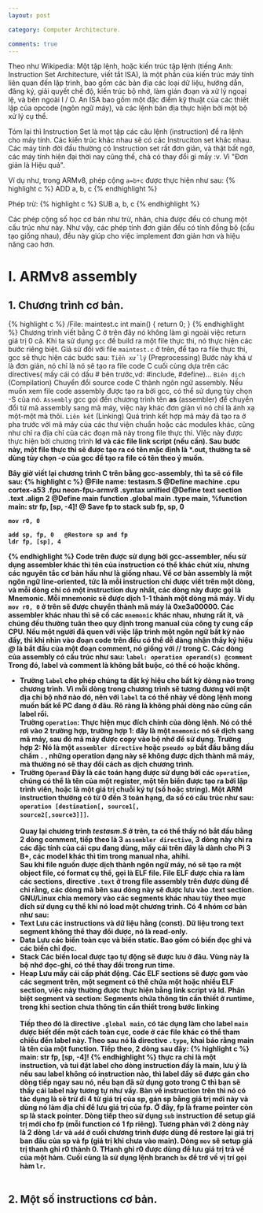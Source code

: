 ```yaml
---
layout: post

category: Computer Architecture.

comments: true
---
```

Theo như Wikipedia:
Một tập lệnh, hoặc kiến trúc tập lệnh (tiếng Anh: Instruction Set Architecture, viết tắt ISA), là một phần của kiến trúc máy tính liên quan đến lập trình, bao gồm các bản địa các loại dữ liệu, hướng dẫn, đăng ký, giải quyết chế độ, kiến trúc bộ nhớ, làm gián đoạn và xử lý ngoại lệ, và bên ngoài I / O. An ISA bao gồm một đặc điểm kỹ thuật của các thiết lập của opcode (ngôn ngữ máy), và các lệnh bản địa thực hiện bởi một bộ xử lý cụ thể.

Tóm lại thì Instruction Set là mọt tập các câu lệnh (instruction) để ra lệnh cho máy tính. Các kiến trúc khác nhau sẽ có các Instruciton set khác nhau. Các máy tính đời đầu thường có Instruction set rất đơn giản, và thật bất ngờ, các máy tính hiện đại thời nay cũng thế, chả có thay đổi gì mấy :v. Vì "Đơn giản là Hiệu quả".

Ví dụ như, trong ARMv8, phép cộng <code>a=b+c</code> được thực hiện như sau:
{% highlight c %}
ADD a, b, c
{% endhighlight %}

Phép trừ:
{% highlight c %}
SUB a, b, c
{% endhighlight %}

Các phép cộng số học cơ bản như trừ, nhân, chia được đều có chung một cấu trúc như này. Như vậy, các phép tính đơn giản đều có tính đồng bộ (cấu tạo giống nhau), đều này giúp cho việc implement đơn giản hơn và hiệu năng cao hơn.

# I. ARMv8 assembly
## 1. Chương trình cơ bản.
{% highlight c %}
/File: maintest.c
int main()
{
    return 0;
}
{% endhighlight %}
Chương trình viết bằng C ở trên đây nó không làm gì ngoài việc return giá trị 0 cả. Khi ta sử dụng <code>gcc</code> đề build ra một file thực thi, nó thực hiện các bước riêng biệt. Giả sử đối với file <code>maintest.c</code> ở trên, để tạo ra file thực thi, gcc sẽ thực hiện các bước sau:
    <code>Tiền xử lý</code> (Preprocessing) Bước này khá ư là đơn giản, nó chỉ là nó sẽ tạo ra file code C cuối cùng dựa trên các directives( mấy cái có dấu # bên trước,vd: #include, #define)...
    <code>Biên dịch</code> (Compilation) Chuyển đổi source code C thành ngôn ngữ assembly. Nếu muốn xem file code assembly được tạo ra bởi gcc, có thể sử dụng tùy chọn -S của nó.
    <code>Assembly</code> gcc gọi đến chương trình tên <b>as</b> (assembler) để chuyển đổi từ mã assembly sang mã máy, việc này khác đơn giản vì nó chỉ là ánh xạ một-một mà thôi.
    <code>Liên kết</code> (Linking) Quá trình kết hợp mã máy đã tạo ra ở pha trước với mã máy của các thư viện chuẩn hoặc các modules khác, cũng như chỉ ra địa chỉ của các đoạn mã này trong file thực thi. VIệc này được thực hiện bởi chương trình <b>ld</d> và các file link script (nếu cần). Sau bước này, một file thực thi sẽ được tạo ra có tên mặc định là *.out, thường ta sẽ dùng tùy chọn <i>-o</i> của gcc để tạo ra file có tên theo ý muốn.

Bây giờ viết lại chương trình C trên bằng gcc-assembly, thì ta sẽ có file sau:
{% highlight c %}
@File name: testasm.S
@Define machine
    .cpu    cortex-a53
    .fpu    neon-fpu-armv8
    .syntax unified
@Define text section
    .text
    .align  2
@Define main function
    .global main
    .type   main, %function
main:
    str fp, [sp, -4]! @ Save fp to stack
    sub fp, sp, 0

    mov r0, 0
    
    add sp, fp, 0   @Restore sp and fp
    ldr fp, [sp], 4
{% endhighlight %}
Code trên được sử dụng bởi gcc-assembler, nếu sử dụng assembler khác thì tên của instruction có thể khác chút xíu, nhưng các nguyên tắc cơ bản hầu như là giống nhau.
Về cơ bản assembly là một ngôn ngữ line-oriented, tức là mỗi instruction chỉ được viết trên một dòng, và mỗi dòng chỉ có một instruction duy nhất, các dòng này được gọi là <b>Mnemonic</b>. Mỗi <b>mnemonic</b> sẽ được dịch 1-1 thành một dòng mã máy. Ví dụ <code>mov r0, 0</code> ở trên sẽ được chuyển thành mã máy là <b>0xe3a00000</b>. Các assembler khác nhau thì sẽ cố các <code>mnemonic</code> khác nhau, nhưng rất ít, và chúng đều thường tuân theo quy định trong manual của công ty cung cấp CPU.
Nếu một người đã quen với việc lập trình một ngôn ngữ bất kỳ nào đấy, thì khi nhìn vào đoạn code trên đều có thể dễ dàng nhận thấy ký hiệu <i>@</i> là bắt đầu của một đoạn comment, nó giống với // trong C.
Các dòng của assembly có cấu trúc như sau:
<code>label: operation operand(s) @comment</code>
Trong đó, label và comment là không bắt buộc, có thể có hoặc không.<br/>
- Trường <code>label</code> cho phép chúng ta đặt ký hiệu cho bất kỳ dòng nào trong chương trình. Vì mỗi dòng trong chương trình sẽ tương đương với một địa chỉ bộ nhớ nào đó, nên với <code>label</code> ta có thể nhảy về dòng lệnh mong muốn bất kể PC đang ở đâu. Rõ ràng là không phải dòng nào cũng cần label rồi.<br/>
Trường <code>operation</code>: Thực hiện mục đích chính của dòng lệnh. Nó có thể rơi vào 2 trường hợp, trường hợp 1: đây là một <code>mnemonic</code> nó sẽ dịch sang mã máy, sau đó mã máy được copy vào bộ nhớ để sử dụng. Trường hợp 2: Nó là một <code>assembler directive</code> hoặc <code>pseudo op</code> bắt đầu bằng dấu chấm <code>.</code> , những operation dạng này sẽ không được dịch thành mã máy, mà thường nó sẽ thay đổi cách <b>as</b> dịch chương trình.<br/>
- Trường <code>Operand</code> Đây là các toán hạng được sử dụng bởi các <code>operation</code>, chúng có thể là tên của một register, một tên biến được tạo ra bởi lập trình viên, hoặc là một giá trị chuỗi ký tự (số hoặc string). Một ARM instruction thường có từ 0 đến 3 toán hạng, đa số có cấu trúc như sau:
<code>operation [destination[, source1[, source2[,source3]]]</code>.
<br/><br/>
Quay lại chương trình <i>testasm.S</i> ở trên, ta có thể thấy nó bắt đầu bằng 2 dòng comment, tiếp theo là 3 <code>assembler directive</code>, 3 dòng này chỉ ra các đặc tính của cái cpu đang dùng, mấy cái trên đây là dành cho Pi 3 B+, các model khác thì tìm trong manual nha, ahihi.<br/>
Sau khi file nguồn được dịch thành ngôn ngữ máy, nó sẽ tạo ra một object file, có format cụ thể, gọi là ELF file. File ELF được chia ra làm các sections, directive <code>.text</code> ở trong file assembly trên được dùng để chỉ rằng, các dòng mã bên sau dòng này sẽ được lưu vào .text section.
GNU/Linux chia memory vào các segments khác nhau tùy theo mục đích sử dụng cụ thể khi nó load một chương trình. Có 4 nhóm cơ bản như sau:
- <b>Text</b> Lưu các instructions và dữ liệu hằng (const). Dữ liệu trong text segment không thể thay đổi được, nó là read-only.
- <b>Data</b> Lưu các biến toàn cục và biến static. Bao gồm có biến đọc ghi và các biến chỉ đọc.
- <b>Stack</b> Các biến local được tạo tự động sẽ được lưu ở đâu. Vùng này là bộ nhớ đọc-ghi, có thể thay đổi trong run time.
- <b>Heap</b> Lưu mấy cái cấp phát động.
Các ELF sections sẽ được gom vào các segment trên, một segment có thể chứa một hoặc nhiều ELF section, việc này thường được thực hiện bằng link script và ld.
Phân biệt segment và section: Segments chứa thông tin cần thiết ở runtime, trong khi section chưa thông tin cần thiết trong bước linking
<br/><br/>
Tiếp theo đó là directive <code>.global main</code>, có tác dụng làm cho label <code>main</code> được biết đến một cách toàn cục, code ở các file khác có thể tham chiếu đến label này. Theo sau nó là directive <code>.type</code>, khai báo rằng main là tên của một function.
Tiếp theo, 2 dòng sau đây:
{% highlight c %}
main:
    str fp, [sp, -4]!
{% endhighlight %}
thực ra chỉ là một instruction, và tui đặt label cho dòng instruction đấy là main, lưu ý là nếu sau label không có instruction nào, thì label đấy sẽ được gán cho dòng tiếp ngay sau nó, nếu bạn đã sử dụng goto trong C thì bạn sẽ thấy cái label này tương tự như vầy. Bàn về instruction trên thì nó có tác dụng là sẽ trừ đi 4 từ giá trị của sp, gán sp bằng giá trị mới này và dùng nó làm địa chỉ để lưu giá trị của fp. Ở đây, fp là frame pointer còn sp là stack pointer.
Dòng tiếp theo sử dụng <code>sub</code> instruction để setup giá trị mới cho fp (mỗi function có 1 fp riêng). Tương phản với 2 dòng này là 2 dòng <code>ldr</code> và <code>add</code> ở cuối chương trình được dùng để restore lại giá trị ban đầu của sp và fp (giá trị khi chưa vào main).
Dòng <code>mov</code> sẽ setup giá trị thanh ghi r0 thành 0. THanh ghi <b>r0</b> được dùng để lưu giá trị trả về của một hàm. Cuối cùng là sử dụng lệnh branch <code>bx</code> để trở về vị trí gọi hàm <code>lr</code>.
<br/><br/>
## 2. Một số instructions cơ bản.
